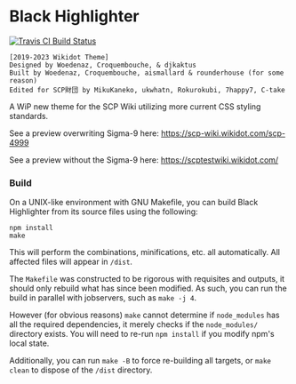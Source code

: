 # Black Highlighter

[![Travis CI Build Status](https://travis-ci.org/SCP-JP/Black-Highlighter.svg?branch=master)](https://travis-ci.org/MikuKaneko/Black-Highlighter)

    [2019-2023 Wikidot Theme]
    Designed by Woedenaz, Croquembouche, & djkaktus
    Built by Woedenaz, Croquembouche, aismallard & rounderhouse (for some reason)
    Edited for SCP財団 by MikuKaneko, ukwhatn, Rokurokubi, 7happy7, C-take


A WiP new theme for the SCP Wiki utilizing more current CSS styling standards.

See a preview overwriting Sigma-9 here: https://scp-wiki.wikidot.com/scp-4999

See a preview without the Sigma-9 here: https://scptestwiki.wikidot.com/

### Build

On a UNIX-like environment with GNU Makefile, you can build Black Highlighter from its source files using the following:

```
npm install
make
```

This will perform the combinations, minifications, etc. all automatically. All affected files will appear in `/dist`.

The `Makefile` was constructed to be rigorous with requisites and outputs, it should only rebuild what has since been modified. As such, you can run the build in parallel with jobservers, such as `make -j 4`.

However (for obvious reasons) `make` cannot determine if `node_modules` has all the required dependencies, it merely checks if the `node_modules/` directory exists. You will need to re-run `npm install` if you modify npm's local state.

Additionally, you can run `make -B` to force re-building all targets, or `make clean` to dispose of the `/dist` directory.

